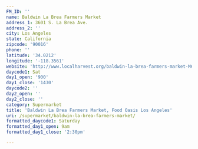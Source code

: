 ```yaml
---
FM_ID: ''
name: Baldwin La Brea Farmers Market
address_1: 3601 S. La Brea Ave.
address_2: ''
city: Los Angeles
state: California
zipcode: '90016'
phone: ''
latitude: '34.0212'
longitude: '-118.3561'
website: 'http://www.localharvest.org/baldwin-la-brea-farmers-market-M66674'
daycode1: Sat
day1_open: '900'
day1_close: '1430'
daycode2: ''
day2_open: ''
day2_close: ''
category: Supermarket
title: 'Baldwin La Brea Farmers Market, Food Oasis Los Angeles'
uri: /supermarket/baldwin-la-brea-farmers-market/
formatted_daycode1: Saturday
formatted_day1_open: 9am
formatted_day1_close: '2:30pm'

---
```

